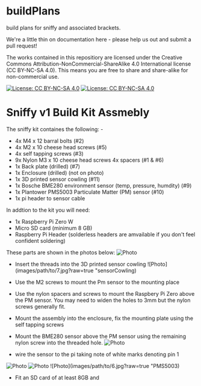 # buildPlans
build plans for sniffy and associated brackets. 

We're a little thin on documentation here - please help us out and submit a pull request!

The works contained in this repositiory are licensed under the Creative Commons Attribution-NonCommercial-ShareAlike 4.0 International license (CC BY-NC-SA 4.0). This means you are free to share and share-alike for non-commercial use.

[![License: CC BY-NC-SA 4.0](https://licensebuttons.net/l/by-nc-sa/4.0/80x15.png)](https://creativecommons.org/licenses/by-nc-sa/4.0/)
[![License: CC BY-NC-SA 4.0](https://img.shields.io/badge/License-CC%20BY--NC--SA%204.0-lightgrey.svg)](https://creativecommons.org/licenses/by-nc-sa/4.0/)


# Sniffy v1 Build Kit Assmebly

The sniffy kit containes the following: -

* 4x M4 x 12 barral bolts (#2)
* 4x M2 x 10 cheese head screws (#5)
* 4x self tapping screws (#3)
* 9x Nylon M3 x 10 cheese head screws 4x spacers (#1 & #6)
* 1x Back plate (drilled) (#7)
* 1x Enclosure (drilled) (not on photo)
* 1x 3D printed sensor cowling (#11)
* 1x Bosche BME280 environment sensor (temp, pressure, humdity) (#9)
* 1x Plantower PMS5003 Particulate Matter (PM) sensor (#10)
* 1x pi header to sensor cable

In addtion to the kit you will need:
* 1x Raspberry Pi Zero W
* Micro SD card (minimum 8 GB)
* Raspberry Pi Header (solderless headers are amvailable if you don't feel confident soldering)

These parts are shown in the photos below:
![Photo](images/path/to/10.jpg?raw=true "Parts")

* Insert the threads into the 3D printed sensor cowling 
![Photo](images/path/to/7.jpg?raw=true "sensorCowling)

* Use the M2 screws to mount the Pm sensor to the mounting place

* Use the nylon spacers and screws to mount the Raspbery Pi Zero above the PM sensor. You may need to widen the holes to 3mm but the nylon screws generally fit.

* Mount the assembly into the enclosure, fix the mounting plate using the self tapping screws

* Mount the BME280 sensor above the PM sensor using the remaining nylon screw into the threaded hole.
![Photo](images/path/to/12.jpg?raw=true "box")

* wire the sensor to the pi taking note of white marks denoting pin 1

![Photo](images/path/to/1.jpg?raw=true "BME280")
![Photo](images/path/to/5.jpg?raw=true "RPi Header Pin 1")
![Photo](images/path/to/6.jpg?raw=true "PMS5003)

* Fit an SD card of at least 8GB and 

